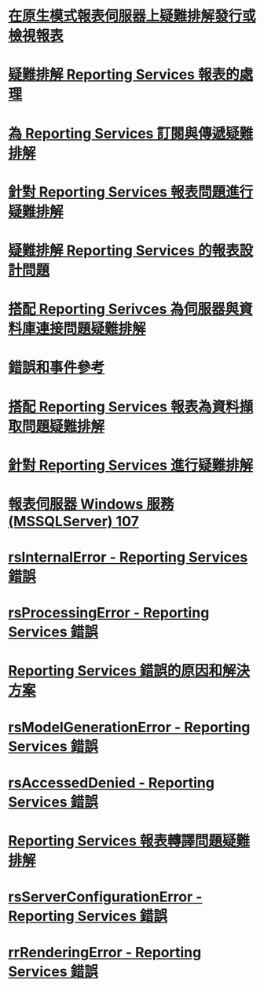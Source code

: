 # [在原生模式報表伺服器上疑難排解發行或檢視報表](troubleshoot-publishing-or-viewing-a-report-on-a-native-mode-report-server.md)
# [疑難排解 Reporting Services 報表的處理](troubleshoot-processing-of-reporting-services-reports.md)
# [為 Reporting Services 訂閱與傳遞疑難排解](troubleshoot-reporting-services-subscriptions-and-delivery.md)
# [針對 Reporting Services 報表問題進行疑難排解](troubleshoot-reporting-services-report-issues.md)
# [疑難排解 Reporting Services 的報表設計問題](troubleshoot-report-design-issues-with-reporting-services.md)
# [搭配 Reporting Serivces 為伺服器與資料庫連接問題疑難排解](troubleshoot-server-and-database-connection-problems-with-reporting-services.md)
# [錯誤和事件參考](errors-and-events-reference-reporting-services.md)
# [搭配 Reporting Services 報表為資料擷取問題疑難排解](troubleshoot-data-retrieval-issues-with-reporting-services-reports.md)
# [針對 Reporting Services 進行疑難排解](troubleshoot-reporting-services.md)
# [報表伺服器 Windows 服務 (MSSQLServer) 107](report-server-windows-service-mssqlserver-107.md)
# [rsInternalError - Reporting Services 錯誤](rsinternalerror-reporting-services-error.md)
# [rsProcessingError - Reporting Services 錯誤](rsprocessingerror-reporting-services-error.md)
# [Reporting Services 錯誤的原因和解決方案](cause-and-resolution-of-reporting-services-errors.md)
# [rsModelGenerationError - Reporting Services 錯誤](rsmodelgenerationerror-reporting-services-error.md)
# [rsAccessedDenied - Reporting Services 錯誤](rsaccesseddenied-reporting-services-error.md)
# [Reporting Services 報表轉譯問題疑難排解](troubleshoot-reporting-services-report-rendering-issues.md)
# [rsServerConfigurationError - Reporting Services 錯誤](rsserverconfigurationerror-reporting-services-error.md)
# [rrRenderingError - Reporting Services 錯誤](rrrenderingerror-reporting-services-error.md)
